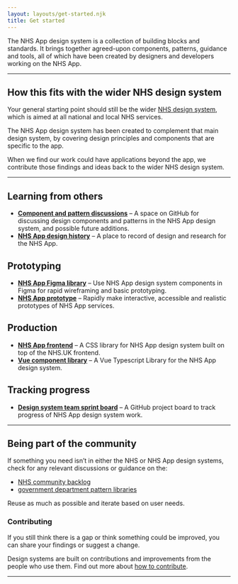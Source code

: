 ```yaml
---
layout: layouts/get-started.njk
title: Get started
---
```


The NHS App design system is a collection of building blocks and standards. It brings together agreed-upon components, patterns, guidance and tools, all of which have been created by designers and developers working on the NHS App.

<hr class="nhsuk-section-break nhsuk-section-break--xl nhsuk-section-break--visible app-section-break--width-4">

## How this fits with the wider NHS design system

Your general starting point should still be the wider [NHS design system](https://service-manual.nhs.uk/design-system), which is aimed at all national and local NHS services.

The NHS App design system has been created to complement that main design system, by covering design principles and components that are specific to the app.

When we find our work could have applications beyond the app, we contribute those findings and ideas back to the wider NHS design system.

<hr class="nhsuk-section-break nhsuk-section-break--xl nhsuk-section-break--visible app-section-break--width-4">

## Learning from others

- **[Component and pattern discussions](https://github.com/orgs/nhsuk/projects/8)** – A space on GitHub for discussing design components and patterns in the NHS App design system, and possible future additions.
- **[NHS App design history](https://nhsdigital.github.io/design-history-nhsapp/)** – A place to record of design and research for the NHS App.

## Prototyping

- **[NHS App Figma library](https://www.figma.com/design/6f2CbcZ7cnpNrtKEcfQp8X/NHS-App-Design-System?node-id=1-2321&t=MVpqU429rpUKsPm3-1)** – Use NHS App design system components in Figma for rapid wireframing and basic prototyping.
- **[NHS App prototype](/get-started/nhsapp-prototype/)** – Rapidly make interactive, accessible and realistic prototypes of NHS App services.

## Production

- **[NHS App frontend](/get-started/nhsapp-frontend/)** – A CSS library for NHS App design system built on top of the NHS.UK frontend.
- **[Vue component library](https://nhsappvuecomponentlibraryv1.nonlive.nhsapp.service.nhs.uk/?path=/docs/readme--docs)** – A Vue Typescript Library for the NHS App design system.

## Tracking progress

- **[Design system team sprint board](https://github.com/orgs/nhsuk/projects/18/views/1)** – A GitHub project board to track progress of NHS App design system work.

<hr class="nhsuk-section-break nhsuk-section-break--xl nhsuk-section-break--visible app-section-break--width-4">

## Being part of the community

If something you need isn’t in either the NHS or NHS App design systems, check for any relevant discussions or guidance on the:

- [NHS community backlog](https://github.com/nhsuk/nhsuk-service-manual-community-backlog)
- [government department pattern libraries](https://github.com/ctdesign/gov-design-systems-list)

Reuse as much as possible and iterate based on user needs.

### Contributing

If you still think there is a gap or think something could be improved, you can share your findings or suggest a change.

Design systems are built on contributions and improvements from the people who use them. Find out more about [how to contribute](/community/).

<hr class="nhsuk-section-break nhsuk-section-break--xl nhsuk-section-break--visible app-section-break--width-4">
